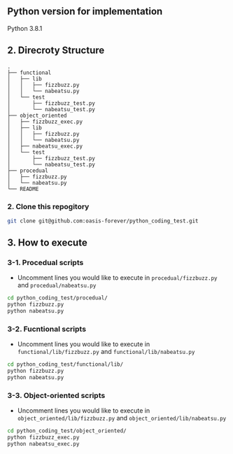 ## Python version for implementation

Python 3.8.1

## 2. Direcroty Structure

```
.
├── functional
│   ├── lib
│   │   ├── fizzbuzz.py
│   │   └── nabeatsu.py
│   └── test
│       ├── fizzbuzz_test.py
│       └── nabeatsu_test.py
├── object_oriented
│   ├── fizzbuzz_exec.py
│   ├── lib
│   │   ├── fizzbuzz.py
│   │   └── nabeatsu.py
│   ├── nabeatsu_exec.py
│   └── test
│       ├── fizzbuzz_test.py
│       └── nabeatsu_test.py
├── procedual
│   ├── fizzbuzz.py
│   └── nabeatsu.py
└── README
```

### 2. Clone this repogitory

```bash
git clone git@github.com:oasis-forever/python_coding_test.git
```

## 3. How to execute

### 3-1. Procedual scripts

* Uncomment lines you would like to execute in `procedual/fizzbuzz.py` and `procedual/nabeatsu.py`

```bash
cd python_coding_test/procedual/
python fizzbuzz.py
python nabeatsu.py
```

### 3-2. Fucntional scripts

* Uncomment lines you would like to execute in `functional/lib/fizzbuzz.py` and `functional/lib/nabeatsu.py`

```bash
cd python_coding_test/functional/lib/
python fizzbuzz.py
python nabeatsu.py
```

### 3-3. Object-oriented scripts

* Uncomment lines you would like to execute in `object_oriented/lib/fizzbuzz.py` and `object_oriented/lib/nabeatsu.py`

```bash
cd python_coding_test/object_oriented/
python fizzbuzz_exec.py
python nabeatsu_exec.py
```
